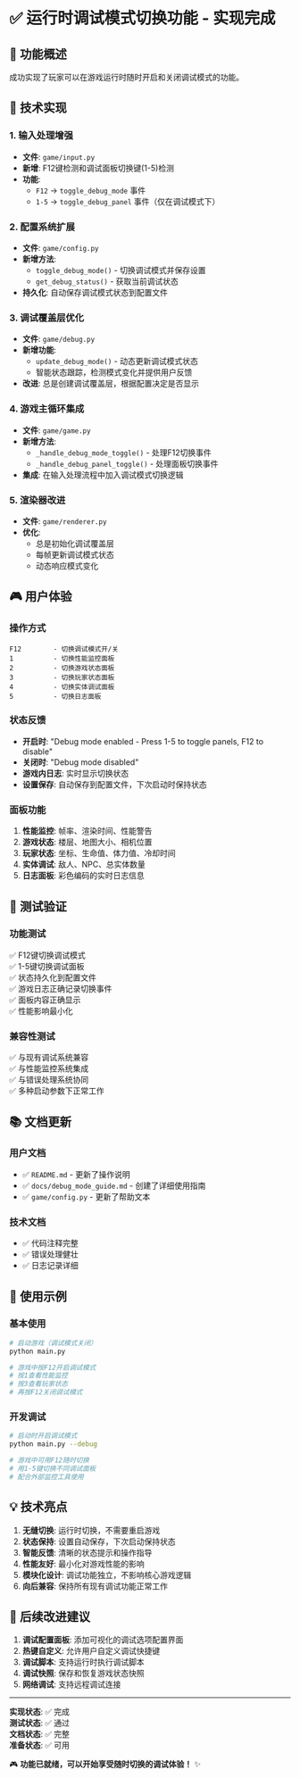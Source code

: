 # ✅ 运行时调试模式切换功能 - 实现完成

## 🎯 功能概述
成功实现了玩家可以在游戏运行时随时开启和关闭调试模式的功能。

## 🔧 技术实现

### 1. 输入处理增强
- **文件**: `game/input.py`
- **新增**: F12键检测和调试面板切换键(1-5)检测
- **功能**: 
  - `F12` → `toggle_debug_mode` 事件
  - `1-5` → `toggle_debug_panel` 事件（仅在调试模式下）

### 2. 配置系统扩展
- **文件**: `game/config.py`
- **新增方法**: 
  - `toggle_debug_mode()` - 切换调试模式并保存设置
  - `get_debug_status()` - 获取当前调试状态
- **持久化**: 自动保存调试模式状态到配置文件

### 3. 调试覆盖层优化
- **文件**: `game/debug.py`
- **新增功能**:
  - `update_debug_mode()` - 动态更新调试模式状态
  - 智能状态跟踪，检测模式变化并提供用户反馈
- **改进**: 总是创建调试覆盖层，根据配置决定是否显示

### 4. 游戏主循环集成
- **文件**: `game/game.py`
- **新增方法**:
  - `_handle_debug_mode_toggle()` - 处理F12切换事件
  - `_handle_debug_panel_toggle()` - 处理面板切换事件
- **集成**: 在输入处理流程中加入调试模式切换逻辑

### 5. 渲染器改进
- **文件**: `game/renderer.py`
- **优化**: 
  - 总是初始化调试覆盖层
  - 每帧更新调试模式状态
  - 动态响应模式变化

## 🎮 用户体验

### 操作方式
```
F12        - 切换调试模式开/关
1          - 切换性能监控面板
2          - 切换游戏状态面板
3          - 切换玩家状态面板
4          - 切换实体调试面板
5          - 切换日志面板
```

### 状态反馈
- **开启时**: "Debug mode enabled - Press 1-5 to toggle panels, F12 to disable"
- **关闭时**: "Debug mode disabled"
- **游戏内日志**: 实时显示切换状态
- **设置保存**: 自动保存到配置文件，下次启动时保持状态

### 面板功能
1. **性能监控**: 帧率、渲染时间、性能警告
2. **游戏状态**: 楼层、地图大小、相机位置
3. **玩家状态**: 坐标、生命值、体力值、冷却时间
4. **实体调试**: 敌人、NPC、总实体数量
5. **日志面板**: 彩色编码的实时日志信息

## 🧪 测试验证

### 功能测试
✅ F12键切换调试模式  
✅ 1-5键切换调试面板  
✅ 状态持久化到配置文件  
✅ 游戏日志正确记录切换事件  
✅ 面板内容正确显示  
✅ 性能影响最小化  

### 兼容性测试
✅ 与现有调试系统兼容  
✅ 与性能监控系统集成  
✅ 与错误处理系统协同  
✅ 多种启动参数下正常工作  

## 📚 文档更新

### 用户文档
- ✅ `README.md` - 更新了操作说明
- ✅ `docs/debug_mode_guide.md` - 创建了详细使用指南
- ✅ `game/config.py` - 更新了帮助文本

### 技术文档
- ✅ 代码注释完整
- ✅ 错误处理健壮
- ✅ 日志记录详细

## 🚀 使用示例

### 基本使用
```bash
# 启动游戏（调试模式关闭）
python main.py

# 游戏中按F12开启调试模式
# 按1查看性能监控
# 按3查看玩家状态
# 再按F12关闭调试模式
```

### 开发调试
```bash
# 启动时开启调试模式
python main.py --debug

# 游戏中可用F12随时切换
# 用1-5键切换不同调试面板
# 配合外部监控工具使用
```

## 💡 技术亮点

1. **无缝切换**: 运行时切换，不需要重启游戏
2. **状态保持**: 设置自动保存，下次启动保持状态
3. **智能反馈**: 清晰的状态提示和操作指导
4. **性能友好**: 最小化对游戏性能的影响
5. **模块化设计**: 调试功能独立，不影响核心游戏逻辑
6. **向后兼容**: 保持所有现有调试功能正常工作

## 🔄 后续改进建议

1. **调试配置面板**: 添加可视化的调试选项配置界面
2. **热键自定义**: 允许用户自定义调试快捷键
3. **调试脚本**: 支持运行时执行调试脚本
4. **调试快照**: 保存和恢复游戏状态快照
5. **网络调试**: 支持远程调试连接

---

**实现状态**: ✅ 完成  
**测试状态**: ✅ 通过  
**文档状态**: ✅ 完整  
**准备状态**: ✅ 可用  

🎮 **功能已就绪，可以开始享受随时切换的调试体验！** ✨